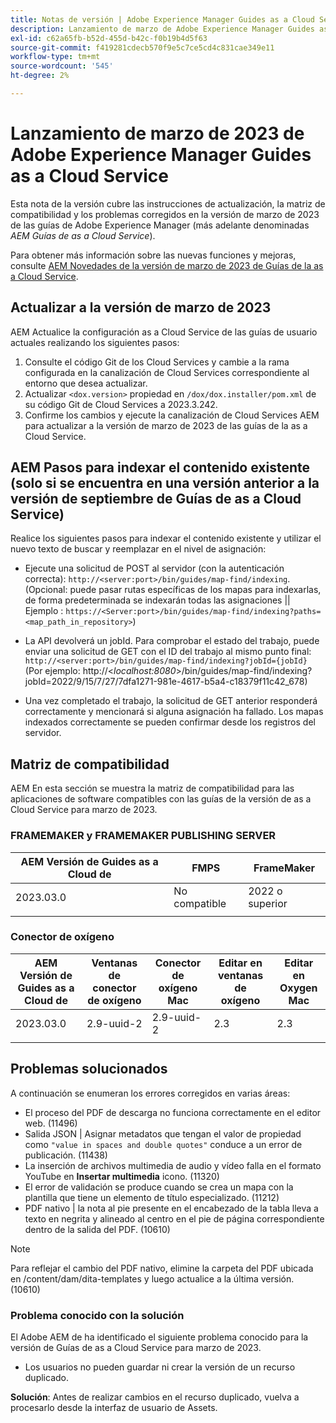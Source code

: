 ```yaml
---
title: Notas de versión | Adobe Experience Manager Guides as a Cloud Service, versión de marzo de 2023
description: Lanzamiento de marzo de Adobe Experience Manager Guides as a Cloud Service
exl-id: c62a65fb-b52d-455d-b42c-f0b19b4d5f63
source-git-commit: f419281cdecb570f9e5c7ce5cd4c831cae349e11
workflow-type: tm+mt
source-wordcount: '545'
ht-degree: 2%

---
```


# Lanzamiento de marzo de 2023 de Adobe Experience Manager Guides as a Cloud Service

Esta nota de la versión cubre las instrucciones de actualización, la matriz de compatibilidad y los problemas corregidos en la versión de marzo de 2023 de las guías de Adobe Experience Manager (más adelante denominadas *AEM Guías de as a Cloud Service*).

Para obtener más información sobre las nuevas funciones y mejoras, consulte [AEM Novedades de la versión de marzo de 2023 de Guías de la as a Cloud Service](whats-new-2023.3.0.md).

## Actualizar a la versión de marzo de 2023

AEM Actualice la configuración as a Cloud Service de las guías de usuario actuales realizando los siguientes pasos:
1. Consulte el código Git de los Cloud Services y cambie a la rama configurada en la canalización de Cloud Services correspondiente al entorno que desea actualizar.
2. Actualizar `<dox.version>` propiedad en `/dox/dox.installer/pom.xml` de su código Git de Cloud Services a 2023.3.242.
3. Confirme los cambios y ejecute la canalización de Cloud Services AEM para actualizar a la versión de marzo de 2023 de las guías de la as a Cloud Service.

## AEM Pasos para indexar el contenido existente (solo si se encuentra en una versión anterior a la versión de septiembre de Guías de as a Cloud Service)

Realice los siguientes pasos para indexar el contenido existente y utilizar el nuevo texto de buscar y reemplazar en el nivel de asignación:

* Ejecute una solicitud de POST al servidor (con la autenticación correcta): `http://<server:port>/bin/guides/map-find/indexing`.
(Opcional: puede pasar rutas específicas de los mapas para indexarlas, de forma predeterminada se indexarán todas las asignaciones || Ejemplo : `https://<Server:port>/bin/guides/map-find/indexing?paths=<map_path_in_repository>`)

* La API devolverá un jobId. Para comprobar el estado del trabajo, puede enviar una solicitud de GET con el ID del trabajo al mismo punto final: `http://<server:port>/bin/guides/map-find/indexing?jobId={jobId}`
(Por ejemplo: http://&lt;_localhost:8080_>/bin/guides/map-find/indexing?jobId=2022/9/15/7/27/7dfa1271-981e-4617-b5a4-c18379f11c42_678)

* Una vez completado el trabajo, la solicitud de GET anterior responderá correctamente y mencionará si alguna asignación ha fallado. Los mapas indexados correctamente se pueden confirmar desde los registros del servidor.

## Matriz de compatibilidad

AEM En esta sección se muestra la matriz de compatibilidad para las aplicaciones de software compatibles con las guías de la versión de as a Cloud Service para marzo de 2023.

### FRAMEMAKER y FRAMEMAKER PUBLISHING SERVER

| AEM Versión de Guides as a Cloud de | FMPS | FrameMaker |
| --- | --- | --- |
| 2023.03.0 | No compatible | 2022 o superior |
| | | |


### Conector de oxígeno

| AEM Versión de Guides as a Cloud de | Ventanas de conector de oxígeno | Conector de oxígeno Mac | Editar en ventanas de oxígeno | Editar en Oxygen Mac |
| --- | --- | --- | --- | --- |
| 2023.03.0 | 2.9-uuid-2 | 2.9-uuid-2 | 2.3 | 2.3 |
|  |  |  |  |

## Problemas solucionados

A continuación se enumeran los errores corregidos en varias áreas:

* El proceso del PDF de descarga no funciona correctamente en el editor web. (11496)
* Salida JSON | Asignar metadatos que tengan el valor de propiedad como `"value in spaces and double quotes"` conduce a un error de publicación. (11438)
* La inserción de archivos multimedia de audio y vídeo falla en el formato YouTube en **Insertar multimedia** icono. (11320)
* El error de validación se produce cuando se crea un mapa con la plantilla que tiene un elemento de título especializado. (11212)
* PDF nativo | la nota al pie presente en el encabezado de la tabla lleva a texto en negrita y alineado al centro en el pie de página correspondiente dentro de la salida del PDF. (10610)
>[!NOTE]
>
>Para reflejar el cambio del PDF nativo, elimine la carpeta del PDF ubicada en /content/dam/dita-templates y luego actualice a la última versión. (10610)

### Problema conocido con la solución

El Adobe AEM de ha identificado el siguiente problema conocido para la versión de Guías de as a Cloud Service para marzo de 2023.

* Los usuarios no pueden guardar ni crear la versión de un recurso duplicado.

**Solución**: Antes de realizar cambios en el recurso duplicado, vuelva a procesarlo desde la interfaz de usuario de Assets.
